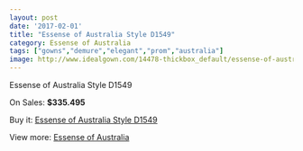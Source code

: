 ```yaml
---
layout: post
date: '2017-02-01'
title: "Essense of Australia Style D1549"
category: Essense of Australia
tags: ["gowns","demure","elegant","prom","australia"]
image: http://www.idealgown.com/14478-thickbox_default/essense-of-australia-style-d1549.jpg
---
```

Essense of Australia Style D1549

On Sales: **$335.495**
<a href="https://www.idealgown.com/en/essense-of-australia/5807-essense-of-australia-style-d1549.html"><amp-img layout="responsive" width="600" height="600" src="//www.idealgown.com/14478-thickbox_default/essense-of-australia-style-d1549.jpg" alt="Essense of Australia Style D1549 0" /></a>
<a href="https://www.idealgown.com/en/essense-of-australia/5807-essense-of-australia-style-d1549.html"><amp-img layout="responsive" width="600" height="600" src="//www.idealgown.com/14482-thickbox_default/essense-of-australia-style-d1549.jpg" alt="Essense of Australia Style D1549 1" /></a>
<a href="https://www.idealgown.com/en/essense-of-australia/5807-essense-of-australia-style-d1549.html"><amp-img layout="responsive" width="600" height="600" src="//www.idealgown.com/14481-thickbox_default/essense-of-australia-style-d1549.jpg" alt="Essense of Australia Style D1549 2" /></a>
<a href="https://www.idealgown.com/en/essense-of-australia/5807-essense-of-australia-style-d1549.html"><amp-img layout="responsive" width="600" height="600" src="//www.idealgown.com/14480-thickbox_default/essense-of-australia-style-d1549.jpg" alt="Essense of Australia Style D1549 3" /></a>
<a href="https://www.idealgown.com/en/essense-of-australia/5807-essense-of-australia-style-d1549.html"><amp-img layout="responsive" width="600" height="600" src="//www.idealgown.com/14479-thickbox_default/essense-of-australia-style-d1549.jpg" alt="Essense of Australia Style D1549 4" /></a>

Buy it: [Essense of Australia Style D1549](https://www.idealgown.com/en/essense-of-australia/5807-essense-of-australia-style-d1549.html "Essense of Australia Style D1549")

View more: [Essense of Australia](https://www.idealgown.com/en/86-essense-of-australia "Essense of Australia")